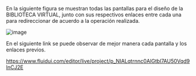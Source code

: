 
En la siguiente figura se muestran todas las pantallas para el diseño de la BIBLIOTECA VIRTUAL, junto con sus respectivos enlaces entre cada una para redireccionar de acuerdo a la operación realizada.

![image](https://user-images.githubusercontent.com/72285096/158935988-8f06615d-4e40-42e7-b821-9e9f803533c4.png)


En el siguiente link se puede observar de mejor manera cada pantalla y los enlaces previos.

https://www.fluidui.com/editor/live/project/p_NIALqtrnnc0AlGtbl7AU50Vqd9lnCJ2E
